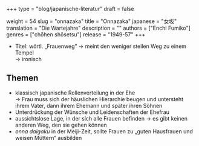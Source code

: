 +++
type = "blog/japanische-literatur"
draft = false

weight = 54
slug = "onnazaka"
title = "Onnazaka"
japanese = "女坂"
translation = "Die Wartejahre"
description = ""
authors = ["Enchi Fumiko"]
genres = ["chōhen shōsetsu"]
release = "1949-57"
+++

- Titel: wörtl. „Frauenweg” -> meint den weniger steilen Weg zu einem Tempel  
-> ironisch

## Themen

- klassisch japanische Rollenverteilung in der Ehe  
-> Frau muss sich der häuslichen Hierarchie beugen und untersteht ihrem Vater, dann ihrem Ehemann und später ihren Söhnen
- Unterdrückung der Wünsche und Leidenschaften der Ehefrau
- aussichtslose Lage, in der sich alle Frauen befinden -> es gibt keinen anderen Weg, den sie gehen können
- *onna daigaku* in der Meiji-Zeit, sollte Frauen zu „guten Hausfrauen und weisen Müttern“ ausbilden
